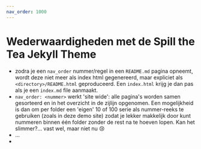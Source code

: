 ```yaml
---
nav_order: 1000
---
```


# Wederwaardigheden met de Spill the Tea Jekyll Theme

- zodra je een `nav_order` nummer/regel in een `README.md` pagina opneemt, wordt deze niet meer als index html gegenereerd, maar expliciet als `<directory>/README.html` geproduceerd. Een `index.html` krijg je dan pas als je een `index.md` file aanmaakt.
- `nav_order: <nummer>` werkt 'site wide': alle pagina's worden samen gesorteerd en in het overzicht in de zijlijn opgenomen. Een mogelijkheid is dan om per folder een 'eigen' 10 of 100 serie als nummer-reeks te gebruiken (zoals in deze demo site) zodat je lekker makkelijk door kunt nummeren binnen één folder zonder de rest na te hoeven lopen. Kan het slimmer?... vast wel, maar niet nu 😢
- ...
- 

